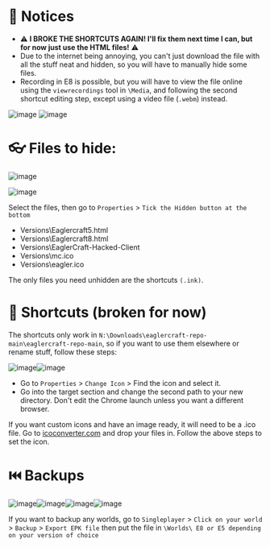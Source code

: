 # 💬 Notices
- ⚠️ **I BROKE THE SHORTCUTS AGAIN! I'll fix them next time I can, but for now just use the HTML files!** ⚠️
- Due to the internet being annoying, you can't just download the file with all the stuff neat and hidden, so you will have to manually hide some files.
- Recording in E8 is possible, but you will have to view the file online using the ```viewrecordings``` tool in ```\Media```, and following the second shortcut editing step, except using a video file (```.webm```) instead.

![image](https://github.com/Fox595676/eaglercraft-repo/assets/81087203/ef1db4fe-2029-48d9-b58a-66feb611eb1c)
![image](https://github.com/Fox595676/eaglercraft-repo/assets/81087203/0d5eaafa-bffe-4921-a959-6bae16a1c685)



# 👓 Files to hide:
![image](https://github.com/Fox595676/eaglercraft-repo/assets/81087203/8b6b6bb8-fdeb-4b52-9f52-66ada86c5aef)

![image](https://github.com/Fox595676/eaglercraft-repo/assets/81087203/410a6731-5a40-4be2-a098-dead2102577e)

Select the files, then go to ```Properties``` > ```Tick the Hidden button at the bottom```
- Versions\Eaglercraft5.html
- Versions\Eaglercraft8.html
- Versions\EaglerCraft-Hacked-Client
- Versions\mc.ico
- Versions\eagler.ico

The only files you need unhidden are the shortcuts ```(.ink)```.

# 🔗 Shortcuts (broken for now)

The shortcuts only work in ```N:\Downloads\eaglercraft-repo-main\eaglercraft-repo-main```, so if you want to use them elsewhere or rename stuff, follow these steps:

![image](https://github.com/Fox595676/eaglercraft-repo/assets/81087203/e1436280-d76e-4289-ad70-47d36777e639)![image](https://github.com/Fox595676/eaglercraft-repo/assets/81087203/20397794-abb2-4b7d-93e1-627e4f054fb5)

- Go to ```Properties``` > ```Change Icon``` > Find the icon and select it.
- Go into the target section and change the second path to your new directory. Don't edit the Chrome launch unless you want a different browser.

If you want custom icons and have an image ready, it will need to be a .ico file. Go to [icoconverter.com](https://www.icoconverter.com/) and drop your files in. Follow the above steps to set the icon.

# ⏮️ Backups
![image](https://github.com/Fox595676/eaglercraft-repo/assets/81087203/f976f8f1-ca80-4f6b-bb3f-e352cbb3c5d1)![image](https://github.com/Fox595676/eaglercraft-repo/assets/81087203/823e657a-e1e9-4ddc-8999-8940aafaa120)![image](https://github.com/Fox595676/eaglercraft-repo/assets/81087203/c2645be8-03e5-497f-a778-b661f0746d2a)![image](https://github.com/Fox595676/eaglercraft-repo/assets/81087203/2cb39b87-9a6c-441f-a804-bb647de01602)








If you want to backup any worlds, go to ```Singleplayer``` > ```Click on your world``` > ```Backup``` > ```Export EPK file``` then put the file in ```\Worlds\ E8 or E5 depending on your version of choice```
